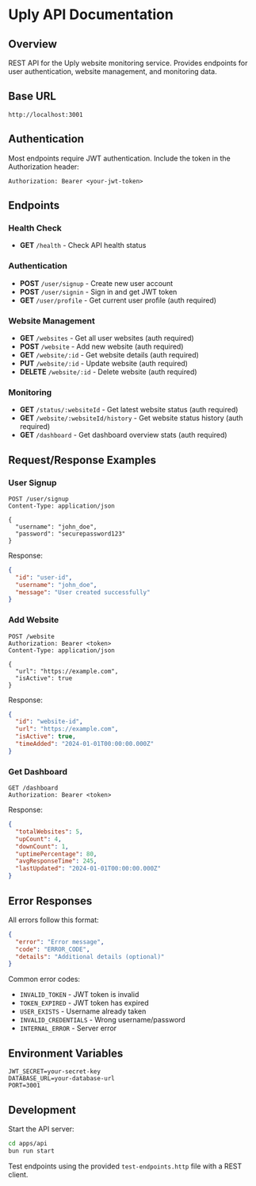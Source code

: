 # Uply API Documentation

## Overview
REST API for the Uply website monitoring service. Provides endpoints for user authentication, website management, and monitoring data.

## Base URL
```
http://localhost:3001
```

## Authentication
Most endpoints require JWT authentication. Include the token in the Authorization header:
```
Authorization: Bearer <your-jwt-token>
```

## Endpoints

### Health Check
- **GET** `/health` - Check API health status

### Authentication
- **POST** `/user/signup` - Create new user account
- **POST** `/user/signin` - Sign in and get JWT token
- **GET** `/user/profile` - Get current user profile (auth required)

### Website Management
- **GET** `/websites` - Get all user websites (auth required)
- **POST** `/website` - Add new website (auth required)
- **GET** `/website/:id` - Get website details (auth required)
- **PUT** `/website/:id` - Update website (auth required)
- **DELETE** `/website/:id` - Delete website (auth required)

### Monitoring
- **GET** `/status/:websiteId` - Get latest website status (auth required)
- **GET** `/website/:websiteId/history` - Get website status history (auth required)
- **GET** `/dashboard` - Get dashboard overview stats (auth required)

## Request/Response Examples

### User Signup
```http
POST /user/signup
Content-Type: application/json

{
  "username": "john_doe",
  "password": "securepassword123"
}
```

Response:
```json
{
  "id": "user-id",
  "username": "john_doe",
  "message": "User created successfully"
}
```

### Add Website
```http
POST /website
Authorization: Bearer <token>
Content-Type: application/json

{
  "url": "https://example.com",
  "isActive": true
}
```

Response:
```json
{
  "id": "website-id",
  "url": "https://example.com",
  "isActive": true,
  "timeAdded": "2024-01-01T00:00:00.000Z"
}
```

### Get Dashboard
```http
GET /dashboard
Authorization: Bearer <token>
```

Response:
```json
{
  "totalWebsites": 5,
  "upCount": 4,
  "downCount": 1,
  "uptimePercentage": 80,
  "avgResponseTime": 245,
  "lastUpdated": "2024-01-01T00:00:00.000Z"
}
```

## Error Responses
All errors follow this format:
```json
{
  "error": "Error message",
  "code": "ERROR_CODE",
  "details": "Additional details (optional)"
}
```

Common error codes:
- `INVALID_TOKEN` - JWT token is invalid
- `TOKEN_EXPIRED` - JWT token has expired
- `USER_EXISTS` - Username already taken
- `INVALID_CREDENTIALS` - Wrong username/password
- `INTERNAL_ERROR` - Server error

## Environment Variables
```
JWT_SECRET=your-secret-key
DATABASE_URL=your-database-url
PORT=3001
```

## Development
Start the API server:
```bash
cd apps/api
bun run start
```

Test endpoints using the provided `test-endpoints.http` file with a REST client.